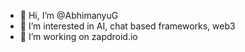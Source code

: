 - 👋 Hi, I’m @AbhimanyuG
- 👀 I’m interested in AI, chat based frameworks, web3
- 💞️ I’m working on zapdroid.io

<!---
AbhimanyuG/AbhimanyuG is a ✨ special ✨ repository because its `README.md` (this file) appears on your GitHub profile.
You can click the Preview link to take a look at your changes.
--->
